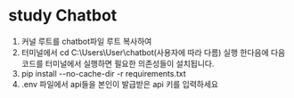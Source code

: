 # study Chatbot

1. 커널 루트를 chatbot파일 루트 복사하여 
2. 터미널에서 cd C:\Users\User\chatbot(사용자에 따라 다름) 실행 한다음에 다음 코드를 터미널에서 실행하면 필요한 의존성들이 설치됩니다.
3. pip install --no-cache-dir -r requirements.txt
4. .env 파일에서 api들을 본인이 발급받은 api 키를 입력하세요
